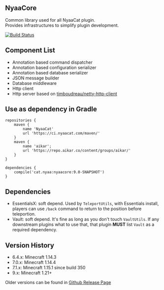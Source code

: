 ## NyaaCore
Common library used for all NyaaCat plugin.  
Provides infrastructures to simplify plugin development.

[![Build Status](https://ci.nyaacat.com/job/NyaaCore/job/main/badge/icon)](https://ci.nyaacat.com/job/NyaaCore/job/main/)
## Component List

- Annotation based command dispatcher
- Annotation based configuration serializer
- Annotation based database serializer
- JSON message builder
- Database middleware
- Http client
- Http server based on [timboudreau/netty-http-client](https://github.com/timboudreau/netty-http-client)

## Use as dependency in Gradle

```
repositories {
    maven {
        name 'NyaaCat'
        url 'https://ci.nyaacat.com/maven/'
    }
    maven { 
        name 'aikar';     
        url 'https://repo.aikar.co/content/groups/aikar/' 
    }
}

dependencies {
    compile('cat.nyaa:nyaacore:9.0-SNAPSHOT')
}
```

## Dependencies
- EssentialsX: soft depend. Used by `TeleportUtils`, with Essentials install, players can use `/back` command to return to the position before teleportion.
- Vault: soft depend. It's fine as long as you don't touch `VaultUtils`. If any downstream plugins what to use that, that plugin **MUST** list `Vault` as a required dependency.

## Version History
- 6.4.x: Minecraft 1.14.3
- 7.0.x: Minecraft 1.14.4
- 7.1.x: Minecraft 1.15.1 since build 350
- 9.x: Minecraft 1.21+

Older versions can be found in [Github Release Page](https://github.com/NyaaCat/NyaaCore/releases)
